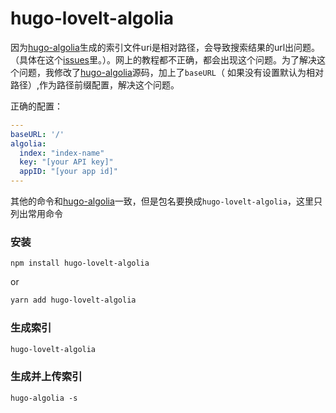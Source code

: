 # hugo-lovelt-algolia

因为[hugo-algolia](https://github.com/replicatedhq/hugo-algolia)生成的索引文件uri是相对路径，会导致搜索结果的url出问题。（具体在这个[issues](https://github.com/dillonzq/LoveIt/issues/421)里。）。网上的教程都不正确，都会出现这个问题。为了解决这个问题，我修改了[hugo-algolia](https://github.com/replicatedhq/hugo-algolia)源码，加上了`baseURL`（ 如果没有设置默认为相对路径）,作为路径前缀配置，解决这个问题。

正确的配置：

```yaml
---
baseURL: '/'
algolia:
  index: "index-name"
  key: "[your API key]"
  appID: "[your app id]"
--- 
```



其他的命令和[hugo-algolia](https://github.com/replicatedhq/hugo-algolia)一致，但是包名要换成`hugo-lovelt-algolia`，这里只列出常用命令

### 安装

```
npm install hugo-lovelt-algolia
```

or

```bash
yarn add hugo-lovelt-algolia
```



### 生成索引

```bash
hugo-lovelt-algolia
```



### 生成并上传索引

```
hugo-algolia -s
```
